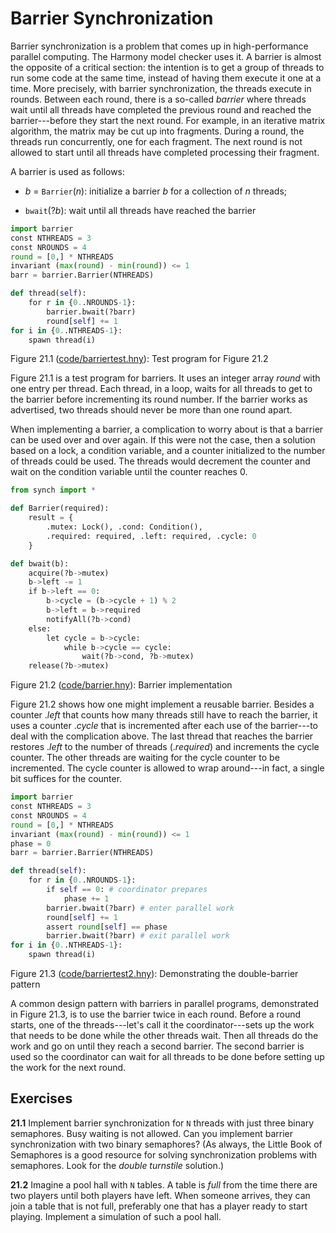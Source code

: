
# Barrier Synchronization 

Barrier synchronization is a problem that comes up in high-performance
parallel computing. The Harmony model checker uses it. A barrier is
almost the opposite of a critical section: the intention is to get a
group of threads to run some code at the same time, instead of having
them execute it one at a time. More precisely, with barrier
synchronization, the threads execute in rounds. Between each round,
there is a so-called *barrier* where threads wait until all threads have
completed the previous round and reached the barrier---before they start
the next round. For example, in an iterative matrix algorithm, the
matrix may be cut up into fragments. During a round, the threads run
concurrently, one for each fragment. The next round is not allowed to
start until all threads have completed processing their fragment.

A barrier is used as follows:

-   *b* = `Barrier`(*n*): initialize a barrier *b* for a collection of
    *n* threads;

-   `bwait`(?*b*): wait until all threads have reached the barrier

```python title="barriertest.hny"
import barrier
const NTHREADS = 3
const NROUNDS = 4
round = [0,] * NTHREADS
invariant (max(round) - min(round)) <= 1
barr = barrier.Barrier(NTHREADS)

def thread(self):
    for r in {0..NROUNDS-1}:
        barrier.bwait(?barr)
        round[self] += 1
for i in {0..NTHREADS-1}:
    spawn thread(i)
```

<figcaption>Figure 21.1 (<a href=https://harmony.cs.cornell.edu/code/barriertest.hny>code/barriertest.hny</a>): 
Test program for Figure 21.2 </figcaption>

Figure 21.1 is a test program for barriers. It uses an integer
array *round* with one entry per thread. Each thread, in a loop, waits
for all threads to get to the barrier before incrementing its round
number. If the barrier works as advertised, two threads should never be
more than one round apart.

When implementing a barrier, a complication to worry about is that a
barrier can be used over and over again. If this were not the case, then
a solution based on a lock, a condition variable, and a counter
initialized to the number of threads could be used. The threads would
decrement the counter and wait on the condition variable until the
counter reaches 0.

```python title="barrier.hny"
from synch import *

def Barrier(required):
    result = {
        .mutex: Lock(), .cond: Condition(),
        .required: required, .left: required, .cycle: 0
    }

def bwait(b):
    acquire(?b->mutex)
    b->left -= 1
    if b->left == 0:
        b->cycle = (b->cycle + 1) % 2
        b->left = b->required
        notifyAll(?b->cond)
    else:
        let cycle = b->cycle:
            while b->cycle == cycle:
                wait(?b->cond, ?b->mutex)
    release(?b->mutex)
```

<figcaption>Figure 21.2 (<a href=https://harmony.cs.cornell.edu/code/barrier.hny>code/barrier.hny</a>): 
Barrier implementation </figcaption>

Figure 21.2 shows how one might implement a reusable barrier.
Besides a counter .*left* that counts how many threads still have to
reach the barrier, it uses a counter .*cycle* that is incremented after
each use of the barrier---to deal with the complication above. The last
thread that reaches the barrier restores .*left* to the number of
threads (.*required*) and increments the cycle counter. The other
threads are waiting for the cycle counter to be incremented. The cycle
counter is allowed to wrap around---in fact, a single bit suffices for
the counter.

```python title="barriertest2.hny"
import barrier
const NTHREADS = 3
const NROUNDS = 4
round = [0,] * NTHREADS
invariant (max(round) - min(round)) <= 1
phase = 0
barr = barrier.Barrier(NTHREADS)

def thread(self):
    for r in {0..NROUNDS-1}:
        if self == 0: # coordinator prepares
            phase += 1
        barrier.bwait(?barr) # enter parallel work
        round[self] += 1
        assert round[self] == phase
        barrier.bwait(?barr) # exit parallel work
for i in {0..NTHREADS-1}:
    spawn thread(i)
```

<figcaption>Figure 21.3 (<a href=https://harmony.cs.cornell.edu/code/barriertest2.hny>code/barriertest2.hny</a>): 
Demonstrating the double-barrier pattern </figcaption>

A common design pattern with barriers in parallel programs, demonstrated
in Figure 21.3, is to use the barrier twice in each round.
Before a round starts, one of the threads---let's call it the
coordinator---sets up the work that needs to be done while the other
threads wait. Then all threads do the work and go on until they reach a
second barrier. The second barrier is used so the coordinator can wait
for all threads to be done before setting up the work for the next
round.

## Exercises 


**21.1** Implement barrier synchronization for `N` threads with just three binary
semaphores. Busy waiting is not allowed. Can you implement barrier
synchronization with two binary semaphores? (As always, the Little Book
of Semaphores is a good resource for solving synchronization
problems with semaphores. Look for the *double turnstile* solution.)

**21.2** Imagine a pool hall with `N` tables. A table is *full* from the time
there are two players until both players have left. When someone
arrives, they can join a table that is not full, preferably one that has
a player ready to start playing. Implement a simulation of such a pool
hall.

